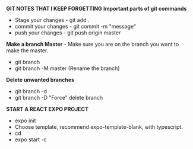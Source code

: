 **GIT NOTES THAT I KEEP FORGETTING**
**Important parts of git commands**

- Stage your changes - git add .
- commit your changes - git commit -m "message"
- push your changes - git push origin master

**Make a branch Master** - Make sure you are on the branch you want to make the master.

- git branch <name of branch>
- git branch -M master (Rename the branch)

**Delete unwanted branches**

- git branch -d <name of branch>
- git branch -D <name of branch> "Force" delete branch



**START A REACT EXPO PROJECT**

- expo init <name of project>
- Choose template, recommend expo-template-blank, with typescript.
- cd <name of project>
- expo start -c
